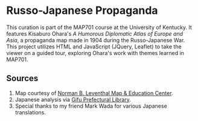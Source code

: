 # Russo-Japanese Propaganda

This curation is part of the MAP701 course at the University of Kentucky. It features Kisaburo Ohara's <i>A Humorous Diplomatic Atlas of Europe and Asia</i>,
a propaganda map made in 1904 during the Russo-Japanese War. This project utilizes HTML and JavaScript (JQuery, Leaflet) to take the viewer on a guided tour,
exploring Ohara's work with themes learned in MAP701.

## Sources

1. Map courtesy of <a href="https://collections.leventhalmap.org/" target="_blank">Norman B. Leventhal Map & Education Center</a>.
2. Japanese analysis via <a href="https://www.library.pref.gifu.lg.jp/" target="_blank">Gifu Prefectural Library</a>.
3. Special thanks to my friend Mark Wada for various Japanese translations.